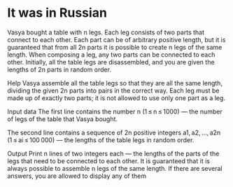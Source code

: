 # It was in Russian

Vasya bought a table with n legs. Each leg consists of two parts that connect to each other. Each part can be of arbitrary positive length, but it is guaranteed that from all 2n parts it is possible to create n legs of the same length. When composing a leg, any two parts can be connected to each other. Initially, all the table legs are disassembled, and you are given the lengths of 2n parts in random order.

Help Vasya assemble all the table legs so that they are all the same length, dividing the given 2n parts into pairs in the correct way. Each leg must be made up of exactly two parts; it is not allowed to use only one part as a leg.

Input data
The first line contains the number n (1 ≤ n ≤ 1000) — the number of legs of the table that Vasya bought.

The second line contains a sequence of 2n positive integers a1, a2, ..., a2n (1 ≤ ai ≤ 100 000) — the lengths of the table legs in random order.

Output
Print n lines of two integers each — the lengths of the parts of the legs that need to be connected to each other. It is guaranteed that it is always possible to assemble n legs of the same length. If there are several answers, you are allowed to display any of them